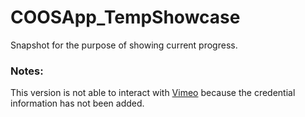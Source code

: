 # COOSApp_TempShowcase
Snapshot for the purpose of showing current progress.

### Notes:
This version is not able to interact with [Vimeo](https://github.com/vimeo/vimeo-networking-java) because the credential information has not been added.
